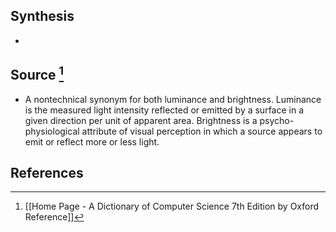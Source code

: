 ## Synthesis
- 
## Source [^1]
- A nontechnical synonym for both luminance and brightness. Luminance is the measured light intensity reflected or emitted by a surface in a given direction per unit of apparent area. Brightness is a psycho-physiological attribute of visual perception in which a source appears to emit or reflect more or less light.
## References

[^1]: [[Home Page - A Dictionary of Computer Science 7th Edition by Oxford Reference]]